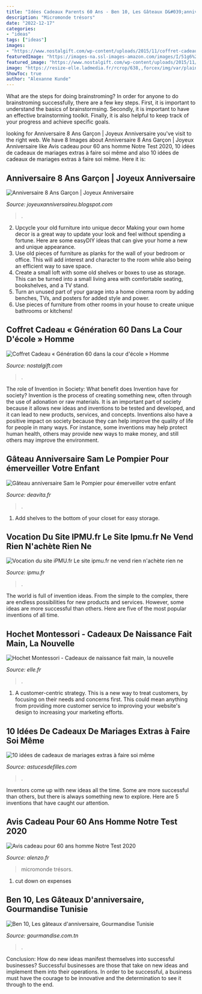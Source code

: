 ```yaml
---
title: "Idées Cadeaux Parents 60 Ans - Ben 10, Les Gâteaux D&#039;anniversaire, Gourmandise Tunisie"
description: "Micromonde trésors"
date: "2022-12-17"
categories:
- "ideas"
tags: ["ideas"]
images:
- "https://www.nostalgift.com/wp-content/uploads/2015/11/coffret-cadeau-homme-60-4.jpg"
featuredImage: "https://images-na.ssl-images-amazon.com/images/I/51g6%2BxPSQ4L._AC_.jpg"
featured_image: "https://www.nostalgift.com/wp-content/uploads/2015/11/coffret-cadeau-homme-60-4.jpg"
image: "https://resize-elle.ladmedia.fr/rcrop/638,,forcex/img/var/plain_site/storage/images/maman/news/cadeaux-naissance-fait-main/hochet-montessori/87891728-1-fre-FR/Hochet-Montessori.jpg"
ShowToc: true
author: "Alexanne Kunde"
---
```



What are the steps for doing brainstroming?
In order for anyone to do brainstroming successfully, there are a few key steps. First, it is important to understand the basics of brainstormsing. Secondly, it is important to have an effective brainstorming toolkit. Finally, it is also helpful to keep track of your progress and achieve specific goals.

	

		
looking for Anniversaire 8 Ans Garçon | Joyeux Anniversaire you've visit to the right web. We have 8 Images about Anniversaire 8 Ans Garçon | Joyeux Anniversaire like Avis cadeau pour 60 ans homme Notre Test 2020, 10 idées de cadeaux de mariages extras à faire soi même and also 10 idées de cadeaux de mariages extras à faire soi même. Here it is:
		
    
## Anniversaire 8 Ans Garçon | Joyeux Anniversaire

<img loading=lazy src="https://images-na.ssl-images-amazon.com/images/I/51g6%2BxPSQ4L._AC_.jpg" onerror="this.onerror=null;this.src='https://tse3.mm.bing.net/th?id=OIP.Vp6ld0OpGfjb3WzAK-pQnAAAAA&amp;pid=15.1';" alt="Anniversaire 8 Ans Garçon | Joyeux Anniversaire">

_Source: joyeuxanniversaireu.blogspot.com_

>. 

	

2. Upcycle your old furniture into unique decor
Making your own home decor is a great way to update your look and feel without spending a fortune. Here are some easyDIY ideas that can give your home a new and unique appearance. 
1. Use old pieces of furniture as planks for the wall of your bedroom or office. This will add interest and character to the room while also being an efficient way to save space.
2. Create a small loft with some old shelves or boxes to use as storage. This can be turned into a small living area with comfortable seating, bookshelves, and a TV stand.
3. Turn an unused part of your garage into a home cinema room by adding benches, TVs, and posters for added style and power.
4. Use pieces of furniture from other rooms in your house to create unique bathrooms or kitchens!

    
## Coffret Cadeau « Génération 60 Dans La Cour D&#039;école » Homme

<img loading=lazy src="https://www.nostalgift.com/wp-content/uploads/2015/11/coffret-cadeau-homme-60-4.jpg" onerror="this.onerror=null;this.src='https://tse3.mm.bing.net/th?id=OIP.RxfWSzSxg_wi18A1VPo48wHaHa&amp;pid=15.1';" alt="Coffret Cadeau « Génération 60 dans la cour d&#039;école » Homme">

_Source: nostalgift.com_

>. 

	

The role of Invention in Society: What benefit does Invention have for society?
Invention is the process of creating something new, often through the use of adonation or raw materials. It is an important part of society because it allows new ideas and inventions to be tested and developed, and it can lead to new products, services, and concepts. Inventions also have a positive impact on society because they can help improve the quality of life for people in many ways. For instance, some inventions may help protect human health, others may provide new ways to make money, and still others may improve the environment.

    
## Gâteau Anniversaire Sam Le Pompier Pour émerveiller Votre Enfant

<img loading=lazy src="https://deavita.fr/wp-content/uploads/2017/02/gateau-anniversaire-Sam-le-Pompier-cupcakes-déco-fondant-pâtissier.jpg" onerror="this.onerror=null;this.src='https://tse1.mm.bing.net/th?id=OIP.vg-jLDqiFqiM-9Y30mNJAQHaLI&amp;pid=15.1';" alt="Gâteau anniversaire Sam le Pompier pour émerveiller votre enfant">

_Source: deavita.fr_

>. 

	

1. Add shelves to the bottom of your closet for easy storage.

    
## Vocation Du Site IPMU.fr Le Site Ipmu.fr Ne Vend Rien N&#039;achète Rien Ne

<img loading=lazy src="http://ipmu.fr/iPMU/VOCATION_iPMU_files/droppedImage_5.jpg" onerror="this.onerror=null;this.src='https://tse3.mm.bing.net/th?id=OIP.09nl14-y9_1_U6Ekprd4AQAAAA&amp;pid=15.1';" alt="Vocation du site iPMU.fr Le site ipmu.fr ne vend rien n&#039;achète rien ne">

_Source: ipmu.fr_

>. 

	

The world is full of invention ideas. From the simple to the complex, there are endless possibilities for new products and services. However, some ideas are more successful than others. Here are five of the most popular inventions of all time.

    
## Hochet Montessori - Cadeaux De Naissance Fait Main, La Nouvelle

<img loading=lazy src="https://resize-elle.ladmedia.fr/rcrop/638,,forcex/img/var/plain_site/storage/images/maman/news/cadeaux-naissance-fait-main/hochet-montessori/87891728-1-fre-FR/Hochet-Montessori.jpg" onerror="this.onerror=null;this.src='https://tse1.mm.bing.net/th?id=OIP.SEWN0v-Am47POMgcaJnzrAHaLK&amp;pid=15.1';" alt="Hochet Montessori - Cadeaux de naissance fait main, la nouvelle">

_Source: elle.fr_

>. 

	

1. A customer-centric strategy. This is a new way to treat customers, by focusing on their needs and concerns first. This could mean anything from providing more customer service to improving your website's design to increasing your marketing efforts.

    
## 10 Idées De Cadeaux De Mariages Extras à Faire Soi Même

<img loading=lazy src="https://www.astucesdefilles.com/wp-content/uploads/2015/04/1114.jpg" onerror="this.onerror=null;this.src='https://tse3.mm.bing.net/th?id=OIP.6bRDjl68fB-EOQiqrIxgGAHaHc&amp;pid=15.1';" alt="10 idées de cadeaux de mariages extras à faire soi même">

_Source: astucesdefilles.com_

>. 

	

Inventors come up with new ideas all the time. Some are more successful than others, but there is always something new to explore. Here are 5 inventions that have caught our attention.

    
## Avis Cadeau Pour 60 Ans Homme Notre Test 2020

<img loading=lazy src="https://www.alenzo.fr/wp-content/uploads/2018/04/cadeau-pour-60-ans-homme.jpg" onerror="this.onerror=null;this.src='https://tse1.mm.bing.net/th?id=OIP.rTxefYJJCOQ4JbUa1xiY0gHaHa&amp;pid=15.1';" alt="Avis cadeau pour 60 ans homme Notre Test 2020">

_Source: alenzo.fr_

>micromonde trésors. 

	

1. cut down on expenses

    
## Ben 10, Les Gâteaux D&#039;anniversaire, Gourmandise Tunisie

<img loading=lazy src="https://www.gourmandise.com.tn/1339-thickbox_default/ben-10.jpg" onerror="this.onerror=null;this.src='https://tse1.mm.bing.net/th?id=OIP.FKu8d8VFt3oDKjVQxfpOfAHaHa&amp;pid=15.1';" alt="Ben 10, Les gâteaux d&#039;anniversaire, Gourmandise Tunisie">

_Source: gourmandise.com.tn_

>. 

	

Conclusion: How do new ideas manifest themselves into successful businesses?
Successful businesses are those that take on new ideas and implement them into their operations. In order to be successful, a business must have the courage to be innovative and the determination to see it through to the end.

